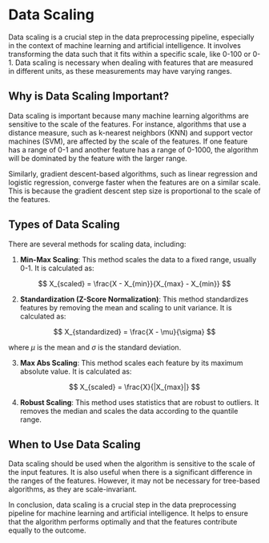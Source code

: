 # Data Scaling

Data scaling is a crucial step in the data preprocessing pipeline, especially in the context of machine learning and artificial intelligence. It involves transforming the data such that it fits within a specific scale, like 0-100 or 0-1. Data scaling is necessary when dealing with features that are measured in different units, as these measurements may have varying ranges. 

## Why is Data Scaling Important?

Data scaling is important because many machine learning algorithms are sensitive to the scale of the features. For instance, algorithms that use a distance measure, such as k-nearest neighbors (KNN) and support vector machines (SVM), are affected by the scale of the features. If one feature has a range of 0-1 and another feature has a range of 0-1000, the algorithm will be dominated by the feature with the larger range. 

Similarly, gradient descent-based algorithms, such as linear regression and logistic regression, converge faster when the features are on a similar scale. This is because the gradient descent step size is proportional to the scale of the features. 

## Types of Data Scaling

There are several methods for scaling data, including:

1. **Min-Max Scaling**: This method scales the data to a fixed range, usually 0-1. It is calculated as:


$$
 X_{scaled} = \frac{X - X_{min}}{X_{max} - X_{min}} 
$$


2. **Standardization (Z-Score Normalization)**: This method standardizes features by removing the mean and scaling to unit variance. It is calculated as:


$$
 X_{standardized} = \frac{X - \mu}{\sigma} 
$$


where $\mu$ is the mean and $\sigma$ is the standard deviation.

3. **Max Abs Scaling**: This method scales each feature by its maximum absolute value. It is calculated as:


$$
 X_{scaled} = \frac{X}{|X_{max}|} 
$$


4. **Robust Scaling**: This method uses statistics that are robust to outliers. It removes the median and scales the data according to the quantile range.

## When to Use Data Scaling

Data scaling should be used when the algorithm is sensitive to the scale of the input features. It is also useful when there is a significant difference in the ranges of the features. However, it may not be necessary for tree-based algorithms, as they are scale-invariant.

In conclusion, data scaling is a crucial step in the data preprocessing pipeline for machine learning and artificial intelligence. It helps to ensure that the algorithm performs optimally and that the features contribute equally to the outcome.
